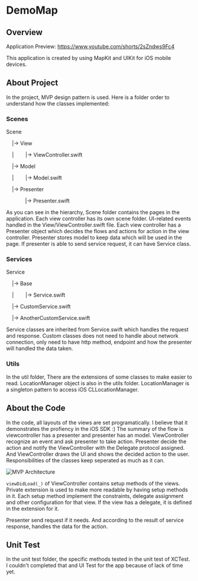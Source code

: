 # DemoMap

## Overview

Application Preview: https://www.youtube.com/shorts/2sZndws9Fc4

This application is created by using MapKit and UIKit for iOS mobile devices. 

## About Project

In the project, MVP design pattern is used. Here is a folder order to understand how the classes implemented:

### Scenes

Scene

&nbsp;&nbsp;&nbsp;&nbsp;|-> View

&nbsp;&nbsp;&nbsp;&nbsp;|&nbsp;&nbsp;&nbsp;&nbsp;&nbsp;&nbsp;&nbsp;&nbsp;|-> ViewController.swift

&nbsp;&nbsp;&nbsp;&nbsp;|-> Model

&nbsp;&nbsp;&nbsp;&nbsp;|&nbsp;&nbsp;&nbsp;&nbsp;&nbsp;&nbsp;&nbsp;&nbsp;|-> Model.swift

&nbsp;&nbsp;&nbsp;&nbsp;|-> Presenter

&nbsp;&nbsp;&nbsp;&nbsp;&nbsp;&nbsp;&nbsp;&nbsp;&nbsp;&nbsp;&nbsp;&nbsp;&nbsp;|-> Presenter.swift

As you can see in the hierarchy, Scene folder contains the pages in the application. Each view controller has its own scene folder. UI-related events handled in the View/ViewController.swift file. Each view controller has a Presenter object which decides the flows and actions for action in the view controller. Presenter stores model to keep data which will be used in the page. If presenter is able to send service request, it can have Service class. 

### Services

Service

&nbsp;&nbsp;&nbsp;&nbsp;|-> Base

&nbsp;&nbsp;&nbsp;&nbsp;|&nbsp;&nbsp;&nbsp;&nbsp;&nbsp;&nbsp;&nbsp;&nbsp;|-> Service.swift

&nbsp;&nbsp;&nbsp;&nbsp;|-> CustomService.swift

&nbsp;&nbsp;&nbsp;&nbsp;|-> AnotherCustomService.swift

Service classes are inherited from Service.swift which handles the request and response. Custom classes does not need to handle about network connection, only need to have http method, endpoint and how the presenter will handled the data taken. 

### Utils

In the util folder, There are the extensions of some classes to make easier to read. LocationManager object is also in the utils folder. LocationManager is a singleton pattern to access iOS CLLocationManager.

## About the Code

In the code, all layouts of the views are set programatically. I believe that it demonstrates the profiency in the iOS SDK :) The summary of the flow is viewcontroller has a presenter and presenter has an model. ViewController recognize an event and ask presenter to take action. Presenter decide the action and notify the ViewController with the Delegate protocol assigned. And ViewController draws the UI and shows the decided action to the user. Responsibilities of the classes keep seperated as much as it can.

![MVP Architecture](https://media.geeksforgeeks.org/wp-content/uploads/20201024233154/MVPSchema.png)

`viewDidLoad(_)` of ViewController contains setup methods of the views. Private extension is used to make more readable by having setup methods in it. Each setup method implement the constraints, delegate assignment and other configuration for that view. If the view has a delegate, it is defined in the extension for it.

Presenter send request if it needs. And according to the result of service response, handles the data for the action.



## Unit Test

In the unit test folder, the specific methods tested in the unit test of XCTest. I couldn't completed that and UI Test for the app because of lack of time yet.












